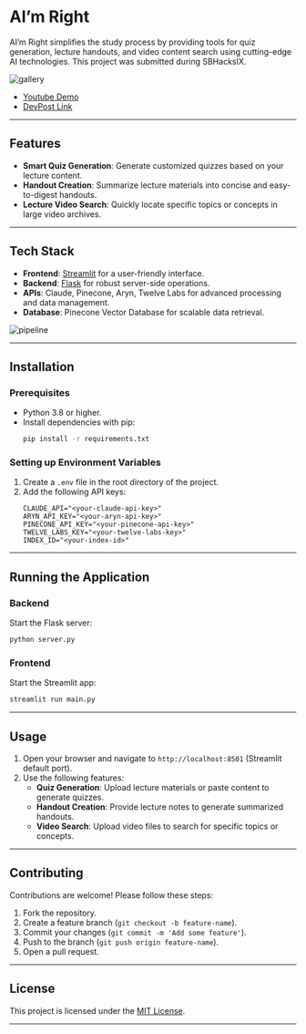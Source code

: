 # AI’m Right

AI’m Right simplifies the study process by providing tools for quiz generation, lecture handouts, and video content search using cutting-edge AI technologies. This project was submitted during SBHacksIX.

![gallery](https://github.com/user-attachments/assets/a41738de-c75b-4023-8936-2aa32254d79f)

- [Youtube Demo](https://www.youtube.com/watch?v=MnOdexX39SU)
- [DevPost Link](https://devpost.com/software/ai-m-right)


---

## Features
- **Smart Quiz Generation**: Generate customized quizzes based on your lecture content.
- **Handout Creation**: Summarize lecture materials into concise and easy-to-digest handouts.
- **Lecture Video Search**: Quickly locate specific topics or concepts in large video archives.

---

## Tech Stack
- **Frontend**: [Streamlit](https://streamlit.io/) for a user-friendly interface.
- **Backend**: [Flask](https://flask.palletsprojects.com/) for robust server-side operations.
- **APIs**: Claude, Pinecone, Aryn, Twelve Labs for advanced processing and data management.
- **Database**: Pinecone Vector Database for scalable data retrieval.

![pipeline](https://github.com/user-attachments/assets/1e61aa32-e393-4788-8982-a035f551e0be)

---

## Installation

### Prerequisites
- Python 3.8 or higher.
- Install dependencies with pip:
  ```bash
  pip install -r requirements.txt
  ```

### Setting up Environment Variables
1. Create a `.env` file in the root directory of the project.
2. Add the following API keys:
   ```env
   CLAUDE_API="<your-claude-api-key>"
   ARYN_API_KEY="<your-aryn-api-key>"
   PINECONE_API_KEY="<your-pinecone-api-key>"
   TWELVE_LABS_KEY="<your-twelve-labs-key>"
   INDEX_ID="<your-index-id>"
   ```

---

## Running the Application

### Backend
Start the Flask server:
   ```bash
   python server.py
   ```

### Frontend
Start the Streamlit app:
   ```bash
   streamlit run main.py
   ```

---

## Usage
1. Open your browser and navigate to `http://localhost:8501` (Streamlit default port).
2. Use the following features:
   - **Quiz Generation**: Upload lecture materials or paste content to generate quizzes.
   - **Handout Creation**: Provide lecture notes to generate summarized handouts.
   - **Video Search**: Upload video files to search for specific topics or concepts.

---

## Contributing
Contributions are welcome! Please follow these steps:
1. Fork the repository.
2. Create a feature branch (`git checkout -b feature-name`).
3. Commit your changes (`git commit -m 'Add some feature'`).
4. Push to the branch (`git push origin feature-name`).
5. Open a pull request.

---

## License
This project is licensed under the [MIT License](LICENSE).

---

